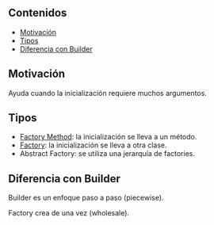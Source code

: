 ## Contenidos

- [Motivación](#motivación)
- [Tipos](#tipos)
- [Diferencia con Builder](#diferencia-con-builder)

## Motivación

Ayuda cuando la inicialización requiere muchos argumentos.

## Tipos
- [Factory Method](factory_method.md): la inicialización se lleva a un método.
- [Factory](factory.md): la inicialización se lleva a otra clase.
- Abstract Factory: se utiliza una jerarquía de factories.

## Diferencia con Builder

Builder es un enfoque paso a paso (piecewise).

Factory crea de una vez (wholesale).
